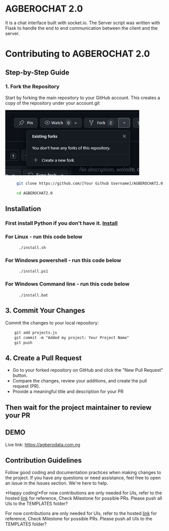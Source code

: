 
# **AGBEROCHAT 2.0**

 It is a chat interface built with socket.io. The Server script was written with Flask to handle the end to end communication between the client and the server.


# Contributing to **AGBEROCHAT 2.0**

## Step-by-Step Guide

### 1. Fork the Repository

Start by forking the main repository to your GitHub account. This creates a copy of the repository under your account.git 

![fork](./img/Screenshot%202023-12-23%20234151.png)

```bash
     git clone https://github.com/[Your Github Username]/AGBEROCHAT2.0.git
```
```bash
     cd AGBEROCHAT2.0
```


## Installation

### First install Python if you don't have it. [ Install](https://www.python.org)

### For Linux - run this code below
```shell
      ./install.sh
```

### For Windows powershell - run this code below
```
      ./install.ps1
```

### For Windows Command line - run this code below
```
      ./install.bat
```

## 3. Commit Your Changes
Commit the changes to your local repository:

```shell
    git add projects.js
    git commit -m "Added my project: Your Project Name"
    git push
```

## 4. Create a Pull Request
- Go to your forked repository on GitHub and click the "New Pull Request" button.
- Compare the changes, review your additions, and create the pull request (PR).
- Provide a meaningful title and description for your PR

## Then wait for the project maintainer to review your PR

## DEMO

Live link: https://agberodata.com.ng

## Contribution Guidelines
Follow good coding and documentation practices when making changes to the project.
If you have any questions or need assistance, feel free to open an issue in the Issues section. We're here to help.

*Happy coding!*For now contributions are only needed for UIs, refer to the hosted [link](https://agberodata.com.ng/) for reference, Check Milestone for possible PRs. Please push all UIs to the TEMPLATES folder?

For now contributions are only needed for UIs, refer to the hosted [link](https://flask-app-404911.uc.r.appspot.com/) for reference, Check Milestone for possible PRs. Please push all UIs to the TEMPLATES folder?
